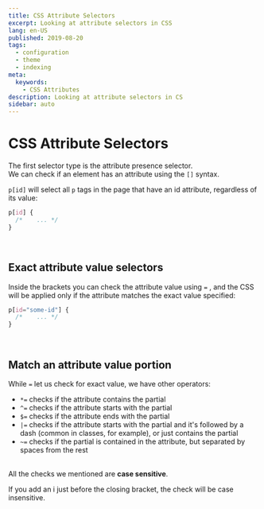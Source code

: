 ```yaml
---
title: CSS Attribute Selectors
excerpt: Looking at attribute selectors in CSS
lang: en-US
published: 2019-08-20
tags:
  - configuration
  - theme
  - indexing
meta:
  keywords:
    - CSS Attributes
description: Looking at attribute selectors in CS
sidebar: auto
---
```


# **CSS Attribute Selectors**

The first selector type is the attribute presence selector.  
We can check if an element has an attribute using the `[]` syntax.

`p[id]` will select all `p` tags in the page that have an id attribute, regardless of its value:

```css
p[id] {
  /*	...	*/
}
```

<br>

## Exact attribute value selectors

Inside the brackets you can check the attribute value using `=` , and the CSS will be applied only if the attribute matches the exact value specified:

```css
p[id="some-id"] {
  /*	...	*/
}
```

<br>

## Match an attribute value portion

While `=` let us check for exact value, we have other operators:

- `*=` checks if the attribute contains the partial
- `^=` checks if the attribute starts with the partial
- `$=` checks if the attribute ends with the partial
- `|=` checks if the attribute starts with the partial and it's followed by a dash (common in classes, for example), or just contains the partial
- `~=` checks if the partial is contained in the attribute, but separated by spaces from the rest  
  <br>

All the checks we mentioned are **case sensitive**.

If you add an i just before the closing bracket, the check will be case insensitive.
